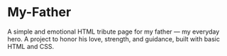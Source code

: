 # My-Father
A simple and emotional HTML tribute page for my father — my everyday hero. A project to honor his love, strength, and guidance, built with basic HTML and CSS.
